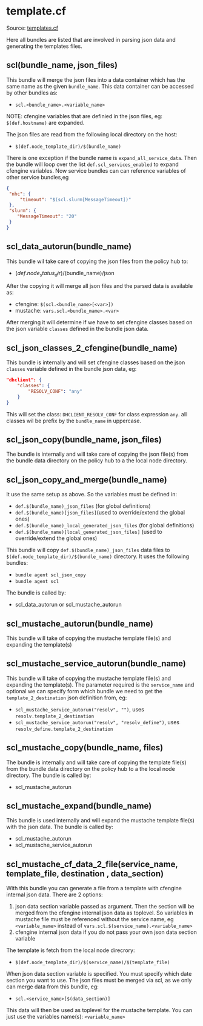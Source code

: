 # template.cf

Source: [templates.cf](/masterfiles/lib/scl/templates.cf)

Here all bundles are listed that are involved in parsing json data and
generating the templates files.

## scl(bundle_name, json_files)

This bundle will merge the json files into a data container which has the same name
as the given `bundle_name`. This data container can be accessed by other bundles
as:
 * `scl.<bundle_name>.<variable_name>`

NOTE: cfengine variables that are definied in the json files, eg: `$(def.hostname)`
are expanded.

The json files are read from the following local directory on the host:
 * `$(def.node_template_dir)/$(bundle_name)`

There is one exception if the bundle name is `expand_all_service_data`. Then the
bundle will loop over the list `def.scl_services_enabled` to expand cfengine variables.
Now service bundles can can reference variables of other service bundles,eg
```json
{
 "nhc": {
     "timeout": "$(scl.slurm[MessageTimeout])"
 },
 "slurm": {
    "MessageTimeout": "20"
 }
}
```
## scl_data_autorun(bundle_name)

This bundle wil take care of copying the json files from the policy hub to:
 * $(def.node_status_dir)/$(bundle_name)/json

After the copying it will merge all json files and the parsed data is available as:
 * cfengine: `$(scl.<bundle_name>[<var>])`
 * mustache: `vars.scl.<bundle_mame>.<var>`

After merging it will determine if we have to set cfengine classes based on the json variable
`classes` defined in the bundle json data.
## scl_json_classes_2_cfengine(bundle_name)

This bundle is internally and will set cfengine classes based on the json `classes`
variable defined in the bundle json data, eg:
```json
"dhclient": {
    "classes": {
        "RESOLV_CONF": "any"
    }
}
```

This will set the class: `DHCLIENT_RESOLV_CONF` for class expression `any`.
all classes wil be prefix by the `bundle_name` in uppercase.
## scl_json_copy(bundle_name, json_files)

The bundle is internally and will take care of copying the json file(s) from the bundle data directory
on the policy hub to a the local node directory.
## scl_json_copy_and_merge(bundle_name)

It use the same setup as above. So the variables must be defined in:
 * `def.$(bundle_name)_json_files` (for global definitions)
 * `def.$(bundle_name)[json_files]`(used to override/extend the global ones)
 * `def.$(bundle_name)_local_generated_json_files` (for global definitions)
 * `def.$(bundle_name)[local_generated_json_files]` (used to override/extend the global ones)

This bundle will copy `def.$(bundle_name)_json_files` data files to `$(def.node_template_dir)/$(bundle_name)` directory.
It uses the following bundles:
 * `bundle agent scl_json_copy`
 * `bundle agent scl`

The bundle is called by:
 * scl_data_autorun or scl_mustache_autorun
## scl_mustache_autorun(bundle_name)

This bundle will take of copying the mustache template file(s) and expanding the template(s)
## scl_mustache_service_autorun(bundle_name)

This bundle will take of copying the mustache template file(s) and expanding the template(s). The
parameter required is the `service_name` and optional we can specify form which bundle we need
to get the `template_2_destination` json definition from, eg:
 * `scl_mustache_service_autorun("resolv", "")`, uses `resolv.template_2_destination`
 * `scl_mustache_service_autorun("resolv", "resolv_define")`, uses `resolv_define.template_2_destination`
## scl_mustache_copy(bundle_name, files)

The bundle is internally and will take care of copying the template file(s) from the bundle data directory
on the policy hub to a the local node directory. The bundle is called by:
 * scl_mustache_autorun
## scl_mustache_expand(bundle_name)

This bundle is used internally and will expand the mustache template file(s) with the json data. The
bundle is called by:
 * scl_mustache_autorun
 * scl_mustache_service_autorun
## scl_mustache_cf_data_2_file(service_name, template_file, destination , data_section)

With this bundle you can generate a file from a template with cfengine internal json data. There are 2
options:
 1. json data section variable passed as argument. Then the section will be merged from the
    cfengine internal json data as toplevel. So variables in mustache file must be referenced
    without the service name, eg `<variable_name>` instead of `vars.scl.$(service_name).<variable_name>`
 1. cfengine internal json data if you do not pass your own json data section variable

The template is fetch from the local node direcrory:
 * `$(def.node_template_dir)/$(service_name)/$(template_file)`

When json data section variable is specified. You must specify which date section you want to use. The json
files must be merged via scl, as we only can merge data from this bundle, eg:
 * `scl.<service_name>[$(data_section)]`

This data will then be used as toplevel for the mustache template. You can just use the variables
name(s): `<variable_name>`
